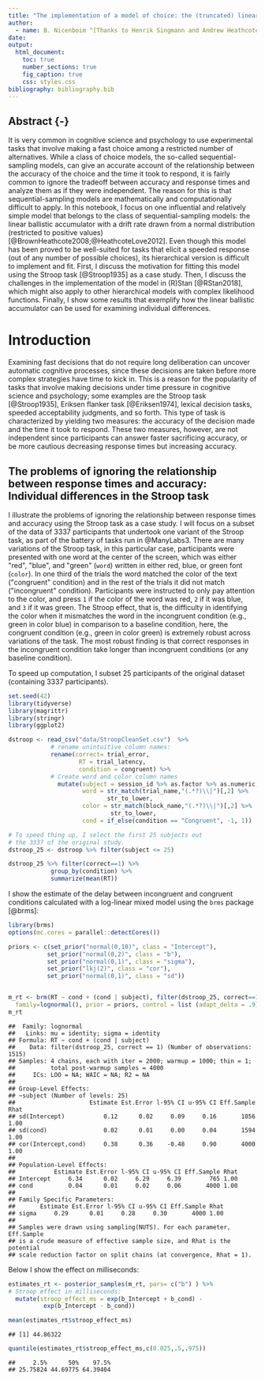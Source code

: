 ```yaml
---
title: "The implementation of a model of choice: the (truncated) linear ballistic accumulator."
author: 
  - name: B. Nicenboim ^[Thanks to Henrik Singmann and Andrew Heathcote for their assistance in reverse engineering the R package rtdists and thanks to Gabriel Tillman for his helpful advice on the parameters of the LBA. Thanks also to Shravan Vasishth for his comments. ]
date: 
output:
  html_document:
    toc: true
    number_sections: true
    fig_caption: true
    css: styles.css
bibliography: bibliography.bib
---
```


<script type="text/x-mathjax-config">
MathJax.Hub.Config({
  TeX: { equationNumbers: { autoNumber: "AMS" } }
});
</script>










## Abstract {-}

It is very common in cognitive science and psychology to use experimental tasks that involve making a fast choice among a restricted number of alternatives. While a class of choice models, the so-called sequential-sampling models, can give an accurate account of the relationship between the accuracy of the choice and the time it took to respond, it is fairly common to ignore the tradeoff between accuracy and response times and analyze them as if they were independent. The reason for this is that sequential-sampling models are mathematically and computationally difficult to apply. In this notebook, I focus on one influential and relatively simple model that belongs to the class of sequential-sampling models: the linear ballistic accumulator with a drift rate drawn from a normal distribution (restricted to positive values) [@BrownHeathcote2008;@HeathcoteLove2012]. Even though this model has been proved to be  well-suited for tasks that elicit a speeded response (out of any number of possible choices), its hierarchical version is  difficult to implement and fit. First, I discuss the motivation for fitting this model using the Stroop task [@Stroop1935] as a case study. Then, I discuss the challenges in the implementation of the model in (R)Stan [@RStan2018], which might also apply to other hierarchical models with complex likelihood functions. Finally, I show some results that exemplify how the linear ballistic accumulator can be used for examining individual differences.

# Introduction

Examining fast decisions that do not require long deliberation can uncover automatic cognitive processes, since these decisions are taken before more complex strategies have time to kick in. This is a reason for the popularity of tasks that involve making decisions under time pressure in cognitive science and psychology; some examples are the Stroop task [@Stroop1935], Eriksen flanker task [@Eriksen1974], lexical decision tasks, speeded acceptability judgments, and so forth. This type of task is characterized by yielding two measures: the accuracy of the decision made and the time it took to respond. These two measures, however, are not independent since participants can answer faster sacrificing accuracy, or be more cautious decreasing response times but increasing accuracy.

## The problems of ignoring the relationship between response times and accuracy: Individual differences in the Stroop task

I illustrate the problems of ignoring the relationship between response times and accuracy using the Stroop task as a case study. I will focus on a subset of the data of 3337 participants that undertook one variant of the Stroop task, as part of the battery of tasks run in @ManyLabs3. There are many variations of the Stroop task, in this particular case, participants were presented with one word at the center of the screen, which was either "red", "blue", and "green" (`word`) written in either red, blue, or green font (`color`). In one third of the trials the word matched the color of the text ("congruent" condition) and in the rest of the trials it did not match ("incongruent" condition). Participants were instructed to only pay attention to the color, and press `1` if the color of the word was red, `2` if it was blue, and `3` if it was green. The Stroop effect, that is, the difficulty in identifying the color when it mismatches the word in the incongruent condition (e.g., green in color blue) in comparison to a baseline condition, here, the congruent condition (e.g., green in color green) is extremely robust across variations of the task. The most robust finding is that correct responses in the  incongruent condition take longer than incongruent conditions (or any baseline condition). 

To speed up computation, I subset 25 participants of the original dataset (containing 3337 participants). 


```r
set.seed(42)
library(tidyverse)
library(magrittr)
library(stringr)
library(ggplot2)

dstroop <- read_csv("data/StroopCleanSet.csv")  %>%
            # rename unintuitive column names:
            rename(correct= trial_error, 
                    RT = trial_latency,
                    condition = congruent) %>% 
            # Create word and color column names
              mutate(subject = session_id %>% as.factor %>% as.numeric, 
                     word = str_match(trial_name,"(.*?)\\|")[,2] %>%
                            str_to_lower,
                     color = str_match(block_name,"(.*?)\\|")[,2] %>%
                             str_to_lower,
                     cond = if_else(condition == "Congruent", -1, 1))

# To speed thing up, I select the first 25 subjects out
# the 3337 of the original study.
dstroop_25 <- dstroop %>% filter(subject <= 25)

dstroop_25 %>% filter(correct==1) %>% 
            group_by(condition) %>% 
            summarize(mean(RT))
```
I show the estimate of the delay between incongruent and congruent conditions calculated with a log-linear mixed model using the `brms` package [@brms]:


```r
library(brms)
options(mc.cores = parallel::detectCores())

priors <- c(set_prior("normal(0,10)", class = "Intercept"),
           set_prior("normal(0,2)", class = "b"),
           set_prior("normal(0,1)", class = "sigma"),
           set_prior("lkj(2)", class = "cor"),
           set_prior("normal(0,1)", class = "sd"))


m_rt <- brm(RT ~ cond + (cond | subject), filter(dstroop_25, correct==1), 
  family=lognormal(), prior = priors, control = list (adapt_delta = .9))
m_rt
```


```
##  Family: lognormal 
##   Links: mu = identity; sigma = identity 
## Formula: RT ~ cond + (cond | subject) 
##    Data: filter(dstroop_25, correct == 1) (Number of observations: 1515) 
## Samples: 4 chains, each with iter = 2000; warmup = 1000; thin = 1; 
##          total post-warmup samples = 4000
##     ICs: LOO = NA; WAIC = NA; R2 = NA
##  
## Group-Level Effects: 
## ~subject (Number of levels: 25) 
##                     Estimate Est.Error l-95% CI u-95% CI Eff.Sample Rhat
## sd(Intercept)           0.12      0.02     0.09     0.16       1056 1.00
## sd(cond)                0.02      0.01     0.00     0.04       1594 1.00
## cor(Intercept,cond)     0.38      0.36    -0.48     0.90       4000 1.00
## 
## Population-Level Effects: 
##           Estimate Est.Error l-95% CI u-95% CI Eff.Sample Rhat
## Intercept     6.34      0.02     6.29     6.39        765 1.00
## cond          0.04      0.01     0.02     0.06       4000 1.00
## 
## Family Specific Parameters: 
##       Estimate Est.Error l-95% CI u-95% CI Eff.Sample Rhat
## sigma     0.29      0.01     0.28     0.30       4000 1.00
## 
## Samples were drawn using sampling(NUTS). For each parameter, Eff.Sample 
## is a crude measure of effective sample size, and Rhat is the potential 
## scale reduction factor on split chains (at convergence, Rhat = 1).
```

Below I show the effect on milliseconds:


```r
estimates_rt <- posterior_samples(m_rt, pars= c("b") ) %>%
# Stroop effect in milliseconds:
  mutate(stroop_effect_ms = exp(b_Intercept + b_cond) - 
          exp(b_Intercept - b_cond))

mean(estimates_rt$stroop_effect_ms)
```

```
## [1] 44.86322
```

```r
quantile(estimates_rt$stroop_effect_ms,c(0.025,.5,.975))
```

```
##     2.5%      50%    97.5% 
## 25.75824 44.69775 64.39404
```




















































